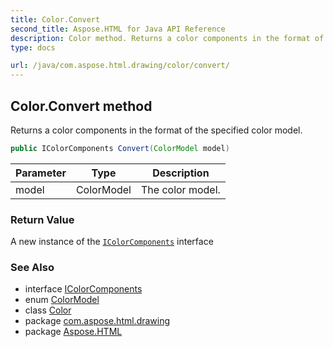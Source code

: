 ```yaml
---
title: Color.Convert
second_title: Aspose.HTML for Java API Reference
description: Color method. Returns a color components in the format of the specified color model
type: docs

url: /java/com.aspose.html.drawing/color/convert/
---
```

## Color.Convert method

Returns a color components in the format of the specified color model.

```java
public IColorComponents Convert(ColorModel model)
```

| Parameter | Type | Description |
| --- | --- | --- |
| model | ColorModel | The color model. |

### Return Value

A new instance of the [`IColorComponents`](../../icolorcomponents/) interface

### See Also

* interface [IColorComponents](../../icolorcomponents/)
* enum [ColorModel](../../colormodel/)
* class [Color](../)
* package [com.aspose.html.drawing](../../../com.aspose.html.drawing/)
* package [Aspose.HTML](../../../)
